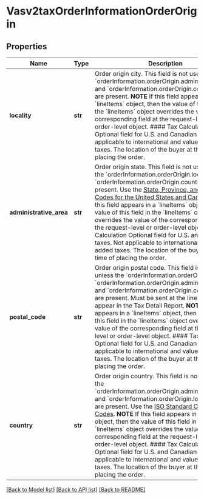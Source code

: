 # Vasv2taxOrderInformationOrderOrigin

## Properties
Name | Type | Description | Notes
------------ | ------------- | ------------- | -------------
**locality** | **str** | Order origin city. This field is not used unless the &#x60;orderInformation.orderOrigin.administrativeArea&#x60; and &#x60;orderInformation.orderOrigin.country&#x60; fields are present.  **NOTE** If this field appears in a &#x60;lineItems&#x60; object, then the value of this field in the &#x60;lineItems&#x60; object overrides the value of the corresponding field at the request-level or order-level object.  #### Tax Calculation Optional field for U.S. and Canadian taxes. Not applicable to international and value added taxes. The location of the buyer at the time of placing the order.  | [optional] 
**administrative_area** | **str** | Order origin state. This field is not used unless the &#x60;orderInformation.orderOrigin.locality&#x60; and &#x60;orderInformation.orderOrigin.country&#x60; fields are present. Use the [State, Province, and Territory Codes for the United States and Canada](http://apps.cybersource.com/library/documentation/sbc/quickref/states_and_provinces.pdf).  **NOTE** If this field appears in a &#x60;lineItems&#x60; object, then the value of this field in the &#x60;lineItems&#x60; object overrides the value of the corresponding field at the request-level or order-level object.  #### Tax Calculation Optional field for U.S. and Canadian taxes. Not applicable to international and value added taxes. The location of the buyer at the time of placing the order.  | [optional] 
**postal_code** | **str** | Order origin postal code. This field is not used unless the &#x60;orderInformation.orderOrigin.locality&#x60;, &#x60;orderInformation.orderOrigin.administrativeArea&#x60; and &#x60;orderInformation.orderOrigin.country&#x60; fields are present. Must be sent at the lineItem level to appear in the Tax Detail Report.  **NOTE** If this field appears in a &#x60;lineItems&#x60; object, then the value of this field in the &#x60;lineItems&#x60; object overrides the value of the corresponding field at the request-level or order-level object.  #### Tax Calculation Optional field for U.S. and Canadian taxes. Not applicable to international and value added taxes. The location of the buyer at the time of placing the order.  | [optional] 
**country** | **str** | Order origin country. This field is not used unless the &#x60;orderInformation.orderOrigin.administrativeArea&#x60; and &#x60;orderInformation.orderOrigin.locality&#x60; fields are present. Use the [ISO Standard Country Codes](http://apps.cybersource.com/library/documentation/sbc/quickref/countries_alpha_list.pdf).  **NOTE** If this field appears in a &#x60;lineItems&#x60; object, then the value of this field in the &#x60;lineItems&#x60; object overrides the value of the corresponding field at the request-level or order-level object.  #### Tax Calculation Optional field for U.S. and Canadian taxes. Not applicable to international and value added taxes. The location of the buyer at the time of placing the order.  | [optional] 

[[Back to Model list]](../README.md#documentation-for-models) [[Back to API list]](../README.md#documentation-for-api-endpoints) [[Back to README]](../README.md)


